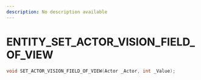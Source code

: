 ```yaml
---
description: No description available 
---
```


# ENTITY\_SET_ACTOR_VISION_FIELD_OF_VIEW

```cpp
void SET_ACTOR_VISION_FIELD_OF_VIEW(Actor _Actor, int _Value);
```